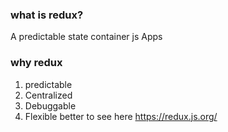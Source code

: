 ### what is redux?
A predictable state container js Apps

### why redux
1. predictable
2. Centralized
3. Debuggable
4. Flexible
better to see here https://redux.js.org/